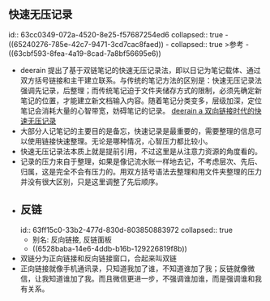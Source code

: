 ## 快速无压记录
id:: 63cc0349-072a-4520-8e25-f57687254ed6
collapsed:: true
	- ((65240276-785e-42c7-9471-3cd7cac8faed))
	- collapsed:: true
	  >参考
		- ((63cbf593-8fea-4a19-8cad-7a8bf56695e6))
- deerain 提出了基于双链笔记的快速无压记录法，即以日记为笔记载体、通过双方括号链接和主干建立联系。与传统的笔记方法的区别是：快速无压记录法强调先记录，后整理；而传统笔记迫于文件夹储存方式的限制，必须先确定新笔记的位置，才能建立新文档输入内容。随着笔记分类变多，层级加深，定位笔记会消耗大量的心智带宽，妨碍笔记的记录。 [deerain a 双向链接时代的快速无压记录](https://www.yuque.com/deerain/gannbs/ffqk2e)
- 大部分人记笔记的主要目的是备忘，快速记录是最重要的，需要整理的信息可以使用链接快速整理。无论是哪种情况，心智压力都比较小。
- 快速无压记录法本质上就是提前引用，不过这里是从注意力资源的角度看的。
- 记录的压力来自于整理，如果是像记流水账一样地去记，不考虑层次、先后、归属，这是完全不会有压力的。用双方括号语法去整理和用文件夹整理的压力并没有很大区别，只是这里调整了先后顺序。
- ## 反链
  id:: 63ff15c0-33b2-477d-830d-803850883972
  collapsed:: true
	- 别名: 反向链接, 反链面板
	- ((6528baba-14e6-4ddb-b16b-129226819f8b))
- 双链分为正向链接和反向链接窗口，合起来叫双链
- 正向链接就像手机通讯录，只知道我加了谁，不知道谁加了我；反链就像微信，让我知道谁加了我。而且微信更进一步，不强调谁加谁，而是强调谁和我有关系。